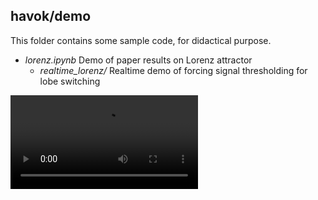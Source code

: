 ## havok/demo

This folder contains some sample code, for didactical purpose.

- *lorenz.ipynb* Demo of paper results on Lorenz attractor
    - *realtime_lorenz/* Realtime demo of forcing signal thresholding for lobe switching

![demo_lorenz](./realtime_lorenz/demo.mp4)
